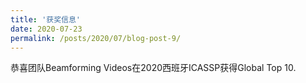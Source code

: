 ```yaml
---
title: '获奖信息'
date: 2020-07-23
permalink: /posts/2020/07/blog-post-9/
---
```


恭喜团队Beamforming Videos在2020西班牙ICASSP获得Global Top 10.
